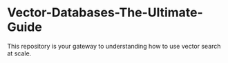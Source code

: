 # Vector-Databases-The-Ultimate-Guide
This repository is your gateway to understanding how to use vector search at scale.
